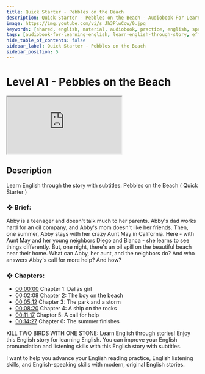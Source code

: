 ```yaml
---
title: Quick Starter - Pebbles on the Beach
description: Quick Starter - Pebbles on the Beach - Audiobook For Learning English
image: https://img.youtube.com/vi/s_Jh3PlwCcw/0.jpg
keywords: [shared, english, material, audiobook, practice, english, speaking]
tags: [audiobook-for-learning-english, learn-english-through-story, effortless-english, practice-english-speaking]
hide_table_of_contents: false
sidebar_label: Quick Starter - Pebbles on the Beach
sidebar_position: 5
---
```


# Level A1 - Pebbles on the Beach

<div class="video-container">
<iframe src="https://www.youtube.com/embed/s_Jh3PlwCcw?controls=0" title="YouTube video player"></iframe>
<a href="https://www.youtube.com/watch?v=s_Jh3PlwCcw" target="_blank"></a>
</div>

## Description

Learn English through the story with subtitles: Pebbles on the Beach ( Quick Starter )

### ❖ Brief:

Abby is a teenager and doesn't talk much to her parents. Abby's dad works hard for an oil company, and Abby's mom doesn't like her friends. Then, one summer, Abby stays with her crazy Aunt May in California. Here - with Aunt May and her young neighbors Diego and Bianca - she learns to see things differently. But, one night, there's an oil spill on the beautiful beach near their home. What can Abby, her aunt, and the neighbors do? And who answers Abby's call for more help? And how?

### ❖ Chapters:
- [00:00:00](https://www.youtube.com/watch?v=s_Jh3PlwCcw&t=0s) Chapter 1: Dallas girl
- [00:02:08](https://www.youtube.com/watch?v=s_Jh3PlwCcw&t=128s) Chapter 2: The boy on the beach
- [00:05:12](https://www.youtube.com/watch?v=s_Jh3PlwCcw&t=312s) Chapter 3: The park and a storm
- [00:08:20](https://www.youtube.com/watch?v=s_Jh3PlwCcw&t=500s) Chapter 4: A ship on the rocks
- [00:11:17](https://www.youtube.com/watch?v=s_Jh3PlwCcw&t=677s) Chapter 5: A call for help
- [00:14:27](https://www.youtube.com/watch?v=s_Jh3PlwCcw&t=867s) Chapter 6: The summer finishes

KILL TWO BIRDS WITH ONE STONE: Learn English through stories! Enjoy this English story for learning English. You can improve your English pronunciation and listening skills with this English story with subtitles.

I want to help you advance your English reading practice, English listening skills, and English-speaking skills with modern, original English stories.